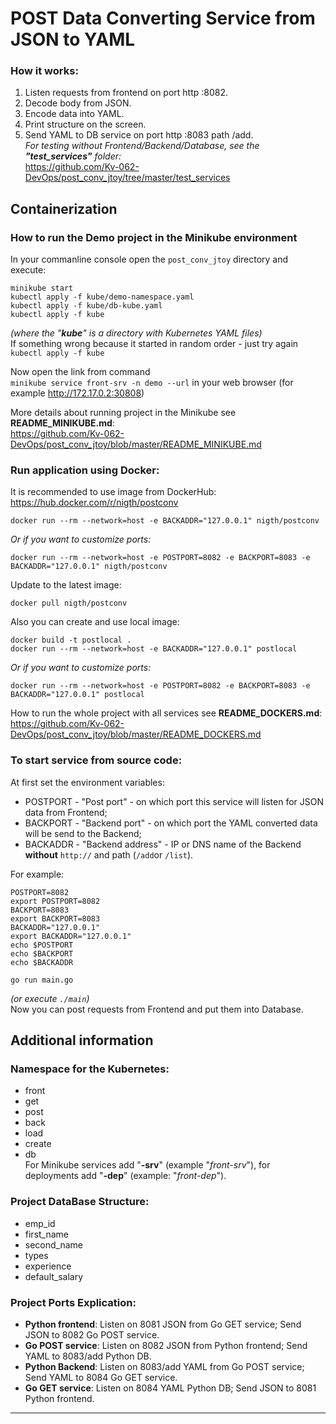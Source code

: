 # POST Data Converting Service from JSON to YAML
### How it works:
1. Listen requests from frontend on port http :8082.
2. Decode body from JSON.
3. Encode data into YAML.
4. Print structure on the screen.
5. Send YAML to DB service on port http :8083 path /add.  
*For testing without Frontend/Backend/Database, see the **"test_services"** folder:*  
https://github.com/Kv-062-DevOps/post_conv_jtoy/tree/master/test_services

## Containerization

### How to run the Demo project in the Minikube environment
In your commanline console open the `post_conv_jtoy` directory and execute:
```
minikube start
kubectl apply -f kube/demo-namespace.yaml
kubectl apply -f kube/db-kube.yaml
kubectl apply -f kube
```
_(where the "**kube**" is a directory with Kubernetes YAML files)_  
If something wrong because it started in random order - just try again  
`kubectl apply -f kube`

Now open the link from command  
 `minikube service front-srv -n demo --url`
in your web browser (for example <http://172.17.0.2:30808>)

More details about running project in the Minikube see **README_MINIKUBE.md**:  
https://github.com/Kv-062-DevOps/post_conv_jtoy/blob/master/README_MINIKUBE.md

### Run application using Docker:
It is recommended to use image from DockerHub:
https://hub.docker.com/r/nigth/postconv
```
docker run --rm --network=host -e BACKADDR="127.0.0.1" nigth/postconv
```
_Or if you want to customize ports:_
```
docker run --rm --network=host -e POSTPORT=8082 -e BACKPORT=8083 -e BACKADDR="127.0.0.1" nigth/postconv
```
Update to the latest image:
```
docker pull nigth/postconv
```
Also you can create and use local image:
```
docker build -t postlocal .
docker run --rm --network=host -e BACKADDR="127.0.0.1" postlocal
```
_Or if you want to customize ports:_
```
docker run --rm --network=host -e POSTPORT=8082 -e BACKPORT=8083 -e BACKADDR="127.0.0.1" postlocal
```
How to run the whole project with all services see **README_DOCKERS.md**:  
https://github.com/Kv-062-DevOps/post_conv_jtoy/blob/master/README_DOCKERS.md

### To start service from source code:
At first set the environment variables:  
- POSTPORT - "Post port" - on which port this service will listen for JSON data from Frontend;
- BACKPORT - "Backend port" - on which port the YAML converted data will be send to the Backend;
- BACKADDR - "Backend address" - IP or DNS name of the Backend **without** `http://` and path (`/add`or `/list`).  

For example:
```
POSTPORT=8082
export POSTPORT=8082
BACKPORT=8083
export BACKPORT=8083
BACKADDR="127.0.0.1"
export BACKADDR="127.0.0.1"
echo $POSTPORT
echo $BACKPORT
echo $BACKADDR
 
go run main.go 
```
_(or execute `./main`)_  
Now you can post requests from Frontend and put them into Database.

## Additional information
### Namespace for the Kubernetes:
* front
* get
* post
* back
* load
* create
* db  
For Minikube services add "**-srv**" (example "_front-srv_"), for deployments add "**-dep**" (example: "_front-dep_").

### Project DataBase Structure:
- emp_id
- first_name
- second_name
- types
- experience
- default_salary
### Project Ports Explication:
+ **Python frontend**: Listen on 8081 JSON from Go GET service;      Send JSON to 8082 Go POST service.
+ **Go POST service**: Listen on 8082 JSON from Python frontend;     Send YAML to 8083/add Python DB.
+ **Python Backend**:  Listen on 8083/add YAML from Go POST service; Send YAML to 8084 Go GET service.
+ **Go GET service**:  Listen on 8084 YAML Python DB;                Send JSON to 8081 Python frontend. 
___
